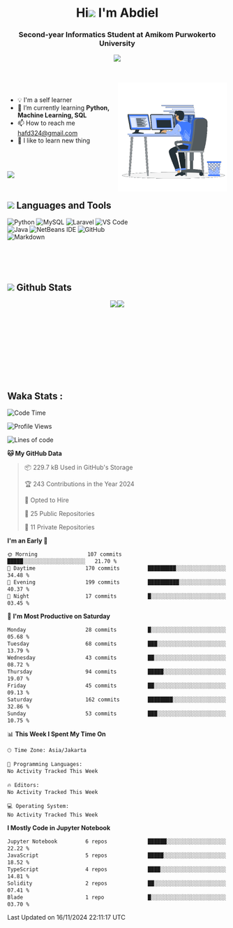 
<h1 align="center"><b>Hi<img src="https://media.giphy.com/media/hvRJCLFzcasrR4ia7z/giphy.gif" width="35"> I'm Abdiel </b></h1>

<h3 align="center"> Second-year Informatics Student at Amikom Purwokerto University </h3>

<div align='center'>
	
![](https://komarev.com/ghpvc/?username=dlzcods&style=for-the-badge)
	
</div>
<br>

<picture> <img align="right" src="https://github.com/0xAbdulKhalid/0xAbdulKhalid/raw/main/assets/mdImages/Right_Side.gif" width = 250px></picture>

<br>

- 💡 I'm a self learner
- 🌱 I’m currently learning **Python, Machine Learning, SQL**
- 📫 How to reach me [hafd324@gmail.com](mailto:hafd324d@gmail.com)
- 📃 I like to learn new thing

<br><br>

<img src="https://user-images.githubusercontent.com/73097560/115834477-dbab4500-a447-11eb-908a-139a6edaec5c.gif"><br><br>

## <img src="https://media2.giphy.com/media/QssGEmpkyEOhBCb7e1/giphy.gif?cid=ecf05e47a0n3gi1bfqntqmob8g9aid1oyj2wr3ds3mg700bl&rid=giphy.gif" width ="25"><b> Languages and Tools</b>

![Python](https://img.shields.io/badge/Python%20-FFFFFF.svg?style=for-the-badge&logo=python&logoColor=blue)
![MySQL](https://img.shields.io/badge/MySQL-FFFFFF?style=for-the-badge&logo=mysql&logoColor=blue)
![Laravel](https://img.shields.io/badge/laravel-FFFFFF.svg?style=for-the-badge&logo=laravel&logoColor=blue)
![VS Code](https://img.shields.io/badge/VS%20Code-FFFFFF.svg?style=for-the-badge&logo=visual-studio-code&logoColor=blue)
<br>
![Java](https://img.shields.io/badge/Java-FFFFFF?style=for-the-badge&logo=openjdk&logoColor=blue)
![NetBeans IDE](https://img.shields.io/badge/NetBeans%20IDE-FFFFFF.svg?style=for-the-badge&logo=apache-netbeans-ide&logoColor=blue)
![GitHub](https://img.shields.io/badge/github-FFFFFF.svg?style=for-the-badge&logo=github&logoColor=blue)
<br>
![Markdown](https://img.shields.io/badge/markdown-FFFFFF.svg?style=for-the-badge&logo=markdown&logoColor=blue)

<br>
<br>
<br>


## <img src="https://media.giphy.com/media/iY8CRBdQXODJSCERIr/giphy.gif" width="35"><b> Github Stats </b>

<div  style="display: flex; flex-wrap: wrap; justify-content: center;">
   <img height="160em" src="https://github-readme-stats.vercel.app/api?username=dlzcods&show_icons=true&theme=default" />
   <img height="160em" src="https://github-readme-stats.vercel.app/api/top-langs/?username=dlzcods&layout=compact" />
</div>



<br>

## Waka Stats :

<!--START_SECTION:waka-->
![Code Time](http://img.shields.io/badge/Code%20Time-204%20hrs%2046%20mins-blue)

![Profile Views](http://img.shields.io/badge/Profile%20Views-3-blue)

![Lines of code](https://img.shields.io/badge/From%20Hello%20World%20I%27ve%20Written-988.4%20thousand%20lines%20of%20code-blue)

**🐱 My GitHub Data** 

> 📦 229.7 kB Used in GitHub's Storage 
 > 
> 🏆 243 Contributions in the Year 2024
 > 
> 💼 Opted to Hire
 > 
> 📜 25 Public Repositories 
 > 
> 🔑 11 Private Repositories 
 > 
**I'm an Early 🐤** 

```text
🌞 Morning                107 commits         █████░░░░░░░░░░░░░░░░░░░░   21.70 % 
🌆 Daytime                170 commits         █████████░░░░░░░░░░░░░░░░   34.48 % 
🌃 Evening                199 commits         ██████████░░░░░░░░░░░░░░░   40.37 % 
🌙 Night                  17 commits          █░░░░░░░░░░░░░░░░░░░░░░░░   03.45 % 
```
📅 **I'm Most Productive on Saturday** 

```text
Monday                   28 commits          █░░░░░░░░░░░░░░░░░░░░░░░░   05.68 % 
Tuesday                  68 commits          ███░░░░░░░░░░░░░░░░░░░░░░   13.79 % 
Wednesday                43 commits          ██░░░░░░░░░░░░░░░░░░░░░░░   08.72 % 
Thursday                 94 commits          █████░░░░░░░░░░░░░░░░░░░░   19.07 % 
Friday                   45 commits          ██░░░░░░░░░░░░░░░░░░░░░░░   09.13 % 
Saturday                 162 commits         ████████░░░░░░░░░░░░░░░░░   32.86 % 
Sunday                   53 commits          ███░░░░░░░░░░░░░░░░░░░░░░   10.75 % 
```


📊 **This Week I Spent My Time On** 

```text
🕑︎ Time Zone: Asia/Jakarta

💬 Programming Languages: 
No Activity Tracked This Week

🔥 Editors: 
No Activity Tracked This Week

💻 Operating System: 
No Activity Tracked This Week
```

**I Mostly Code in Jupyter Notebook** 

```text
Jupyter Notebook         6 repos             ██████░░░░░░░░░░░░░░░░░░░   22.22 % 
JavaScript               5 repos             █████░░░░░░░░░░░░░░░░░░░░   18.52 % 
TypeScript               4 repos             ████░░░░░░░░░░░░░░░░░░░░░   14.81 % 
Solidity                 2 repos             ██░░░░░░░░░░░░░░░░░░░░░░░   07.41 % 
Blade                    1 repo              █░░░░░░░░░░░░░░░░░░░░░░░░   03.70 % 
```




 Last Updated on 16/11/2024 22:11:17 UTC
<!--END_SECTION:waka-->

<br>
<br>
